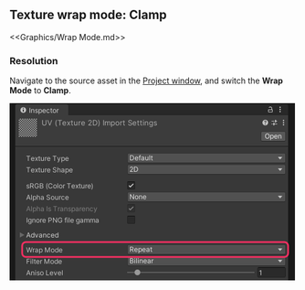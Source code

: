 ## Texture wrap mode: Clamp

<<Graphics/Wrap Mode.md>>

### Resolution
Navigate to the source asset in the [Project window](https://docs.unity3d.com/Manual/ProjectView.html), and switch the **Wrap Mode** to **Clamp**.  

![Wrap Mode Dropdown](wrap-mode.png)  

